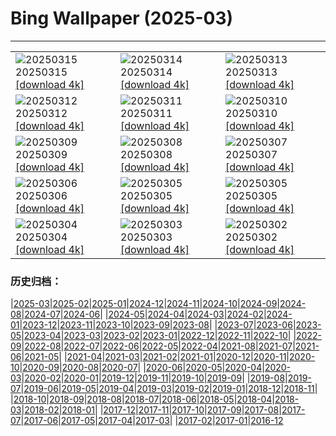 # Bing Wallpaper (2025-03)
**************

<table><tr><td><img src="https://www.bing.com/th?id=OHR.PandaSnow_ZH-CN5981854301_1920x1080.jpg" alt="20250315"> 20250315 <a href="https://www.bing.com/th?id=OHR.PandaSnow_ZH-CN5981854301_UHD.jpg">[download 4k]</a></td><td><img src="https://www.bing.com/th?id=OHR.ForumRomanum_ZH-CN5873120178_1920x1080.jpg" alt="20250314"> 20250314 <a href="https://www.bing.com/th?id=OHR.ForumRomanum_ZH-CN5873120178_UHD.jpg">[download 4k]</a></td><td><img src="https://www.bing.com/th?id=OHR.BasqueDolmen_ZH-CN2364777801_1920x1080.jpg" alt="20250313"> 20250313 <a href="https://www.bing.com/th?id=OHR.BasqueDolmen_ZH-CN2364777801_UHD.jpg">[download 4k]</a></td></tr><tr><td><img src="https://www.bing.com/th?id=OHR.HoliColors_ZH-CN2177185823_1920x1080.jpg" alt="20250312"> 20250312 <a href="https://www.bing.com/th?id=OHR.HoliColors_ZH-CN2177185823_UHD.jpg">[download 4k]</a></td><td><img src="https://www.bing.com/th?id=OHR.ChateauLoire_ZH-CN5040147638_1920x1080.jpg" alt="20250311"> 20250311 <a href="https://www.bing.com/th?id=OHR.ChateauLoire_ZH-CN5040147638_UHD.jpg">[download 4k]</a></td><td><img src="https://www.bing.com/th?id=OHR.NusaPenida_ZH-CN4934656933_1920x1080.jpg" alt="20250310"> 20250310 <a href="https://www.bing.com/th?id=OHR.NusaPenida_ZH-CN4934656933_UHD.jpg">[download 4k]</a></td></tr><tr><td><img src="https://www.bing.com/th?id=OHR.NappingLion_ZH-CN1214312983_1920x1080.jpg" alt="20250309"> 20250309 <a href="https://www.bing.com/th?id=OHR.NappingLion_ZH-CN1214312983_UHD.jpg">[download 4k]</a></td><td><img src="https://www.bing.com/th?id=OHR.ItalyClock_ZH-CN0846995743_1920x1080.jpg" alt="20250308"> 20250308 <a href="https://www.bing.com/th?id=OHR.ItalyClock_ZH-CN0846995743_UHD.jpg">[download 4k]</a></td><td><img src="https://www.bing.com/th?id=OHR.WaddenSeaBiosphereReserve_ZH-CN9012125146_1920x1080.jpg" alt="20250307"> 20250307 <a href="https://www.bing.com/th?id=OHR.WaddenSeaBiosphereReserve_ZH-CN9012125146_UHD.jpg">[download 4k]</a></td></tr><tr><td><img src="https://www.bing.com/th?id=OHR.PlumBlossom_ZH-CN5888621119_1920x1080.jpg" alt="20250306"> 20250306 <a href="https://www.bing.com/th?id=OHR.PlumBlossom_ZH-CN5888621119_UHD.jpg">[download 4k]</a></td><td><img src="https://www.bing.com/th?id=OHR.NevadaBigHorns_ZH-CN5987046965_1920x1080.jpg" alt="20250305"> 20250305 <a href="https://www.bing.com/th?id=OHR.NevadaBigHorns_ZH-CN5987046965_UHD.jpg">[download 4k]</a></td><td><img src="https://www.bing.com/th?id=OHR.SuratThani_ZH-CN4797096558_1920x1080.jpg" alt="20250305"> 20250305 <a href="https://www.bing.com/th?id=OHR.SuratThani_ZH-CN4797096558_UHD.jpg">[download 4k]</a></td></tr><tr><td><img src="https://www.bing.com/th?id=OHR.MardiGrasJackson_ZH-CN3456301377_1920x1080.jpg" alt="20250304"> 20250304 <a href="https://www.bing.com/th?id=OHR.MardiGrasJackson_ZH-CN3456301377_UHD.jpg">[download 4k]</a></td><td><img src="https://www.bing.com/th?id=OHR.HornbillPair_ZH-CN3380997666_1920x1080.jpg" alt="20250303"> 20250303 <a href="https://www.bing.com/th?id=OHR.HornbillPair_ZH-CN3380997666_UHD.jpg">[download 4k]</a></td><td><img src="https://www.bing.com/th?id=OHR.EucalyptusForest_ZH-CN3052498076_1920x1080.jpg" alt="20250302"> 20250302 <a href="https://www.bing.com/th?id=OHR.EucalyptusForest_ZH-CN3052498076_UHD.jpg">[download 4k]</a></td></tr></table>

### 历史归档：

|[2025-03](/2025-03.md)|[2025-02](/../2025-02/2025-02.md)|[2025-01](/../2025-01/2025-01.md)|[2024-12](/../2024-12/2024-12.md)|[2024-11](/../2024-11/2024-11.md)|[2024-10](/../2024-10/2024-10.md)|[2024-09](/../2024-09/2024-09.md)|[2024-08](/../2024-08/2024-08.md)|[2024-07](/../2024-07/2024-07.md)|[2024-06](/../2024-06/2024-06.md)|
|[2024-05](/../2024-05/2024-05.md)|[2024-04](/../2024-04/2024-04.md)|[2024-03](/../2024-03/2024-03.md)|[2024-02](/../2024-02/2024-02.md)|[2024-01](/../2024-01/2024-01.md)|[2023-12](/../2023-12/2023-12.md)|[2023-11](/../2023-11/2023-11.md)|[2023-10](/../2023-10/2023-10.md)|[2023-09](/../2023-09/2023-09.md)|[2023-08](/../2023-08/2023-08.md)|
|[2023-07](/../2023-07/2023-07.md)|[2023-06](/../2023-06/2023-06.md)|[2023-05](/../2023-05/2023-05.md)|[2023-04](/../2023-04/2023-04.md)|[2023-03](/../2023-03/2023-03.md)|[2023-02](/../2023-02/2023-02.md)|[2023-01](/../2023-01/2023-01.md)|[2022-12](/../2022-12/2022-12.md)|[2022-11](/../2022-11/2022-11.md)|[2022-10](/../2022-10/2022-10.md)|
|[2022-09](/../2022-09/2022-09.md)|[2022-08](/../2022-08/2022-08.md)|[2022-07](/../2022-07/2022-07.md)|[2022-06](/../2022-06/2022-06.md)|[2022-05](/../2022-05/2022-05.md)|[2022-04](/../2022-04/2022-04.md)|[2021-08](/../2021-08/2021-08.md)|[2021-07](/../2021-07/2021-07.md)|[2021-06](/../2021-06/2021-06.md)|[2021-05](/../2021-05/2021-05.md)|
|[2021-04](/../2021-04/2021-04.md)|[2021-03](/../2021-03/2021-03.md)|[2021-02](/../2021-02/2021-02.md)|[2021-01](/../2021-01/2021-01.md)|[2020-12](/../2020-12/2020-12.md)|[2020-11](/../2020-11/2020-11.md)|[2020-10](/../2020-10/2020-10.md)|[2020-09](/../2020-09/2020-09.md)|[2020-08](/../2020-08/2020-08.md)|[2020-07](/../2020-07/2020-07.md)|
|[2020-06](/../2020-06/2020-06.md)|[2020-05](/../2020-05/2020-05.md)|[2020-04](/../2020-04/2020-04.md)|[2020-03](/../2020-03/2020-03.md)|[2020-02](/../2020-02/2020-02.md)|[2020-01](/../2020-01/2020-01.md)|[2019-12](/../2019-12/2019-12.md)|[2019-11](/../2019-11/2019-11.md)|[2019-10](/../2019-10/2019-10.md)|[2019-09](/../2019-09/2019-09.md)|
|[2019-08](/../2019-08/2019-08.md)|[2019-07](/../2019-07/2019-07.md)|[2019-06](/../2019-06/2019-06.md)|[2019-05](/../2019-05/2019-05.md)|[2019-04](/../2019-04/2019-04.md)|[2019-03](/../2019-03/2019-03.md)|[2019-02](/../2019-02/2019-02.md)|[2019-01](/../2019-01/2019-01.md)|[2018-12](/../2018-12/2018-12.md)|[2018-11](/../2018-11/2018-11.md)|
|[2018-10](/../2018-10/2018-10.md)|[2018-09](/../2018-09/2018-09.md)|[2018-08](/../2018-08/2018-08.md)|[2018-07](/../2018-07/2018-07.md)|[2018-06](/../2018-06/2018-06.md)|[2018-05](/../2018-05/2018-05.md)|[2018-04](/../2018-04/2018-04.md)|[2018-03](/../2018-03/2018-03.md)|[2018-02](/../2018-02/2018-02.md)|[2018-01](/../2018-01/2018-01.md)|
|[2017-12](/../2017-12/2017-12.md)|[2017-11](/../2017-11/2017-11.md)|[2017-10](/../2017-10/2017-10.md)|[2017-09](/../2017-09/2017-09.md)|[2017-08](/../2017-08/2017-08.md)|[2017-07](/../2017-07/2017-07.md)|[2017-06](/../2017-06/2017-06.md)|[2017-05](/../2017-05/2017-05.md)|[2017-04](/../2017-04/2017-04.md)|[2017-03](/../2017-03/2017-03.md)|
|[2017-02](/../2017-02/2017-02.md)|[2017-01](/../2017-01/2017-01.md)|[2016-12](/../2016-12/2016-12.md)